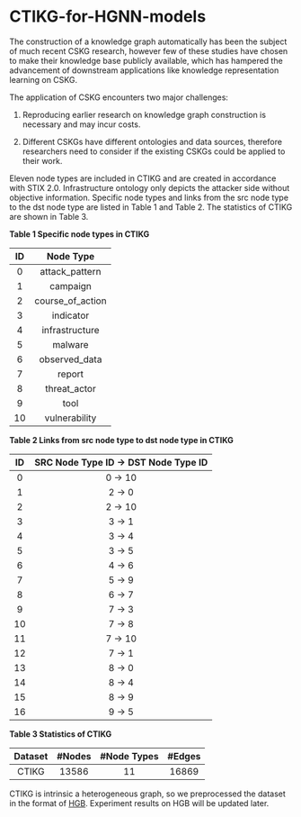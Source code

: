 # CTIKG-for-HGNN-models

The construction of a knowledge graph automatically has been the subject of much recent CSKG research, however few of these studies have chosen to make their knowledge base publicly available, which has hampered the advancement of downstream applications like knowledge representation learning on CSKG. 

The application of CSKG encounters two major challenges:

1. Reproducing earlier research on knowledge graph construction is necessary and may incur costs.

2. Different CSKGs have different ontologies and data sources, therefore researchers need to consider if the existing CSKGs could be applied to their work.

Eleven node types are included in CTIKG and are created in accordance with STIX 2.0. Infrastructure ontology only depicts the attacker side without objective information. Specific node types and links from the src node type to the dst node type are listed in Table 1 and Table 2. The statistics of CTIKG are shown in Table 3.

**Table 1 Specific node types in CTIKG**

| ID  |    Node Type     |
|:---:|:----------------:|
|  0  |  attack_pattern  |
|  1  |     campaign     |
|  2  | course_of_action |
|  3  |    indicator     |
|  4  |  infrastructure  |
|  5  |     malware      |
|  6  |  observed_data   |
|  7  |      report      |
|  8  |   threat_actor   |
|  9  |       tool       |
| 10  |  vulnerability   |

**Table 2 Links from src node type to dst node type in CTIKG**

| ID  | SRC Node Type ID -> DST Node Type ID |
|:---:|:------------------------------------:|
|  0  |              0 -> 10                 |
|  1  |              2 -> 0                  |
|  2  |              2 -> 10                 |
|  3  |              3 -> 1                  |
|  4  |              3 -> 4                  |
|  5  |              3 -> 5                  |
|  6  |              4 -> 6                  |
|  7  |              5 -> 9                  |
|  8  |              6 -> 7                  |
|  9  |              7 -> 3                  |
| 10  |              7 -> 8                  |
| 11  |              7 -> 10                 |
| 12  |              7 -> 1                  |
| 13  |              8 -> 0                  |
| 14  |              8 -> 4                  |
| 15  |              8 -> 9                  |
| 16  |              9 -> 5                  |

**Table 3 Statistics of CTIKG**

| Dataset | #Nodes | #Node Types | #Edges |
|:-------:|:------:|:-----------:|:------:|
|  CTIKG  | 13586  |     11      | 16869  |

CTIKG is intrinsic a heterogeneous graph, so we preprocessed the dataset in the format of [HGB](https://www.biendata.xyz/hgb). Experiment results on HGB will be updated later.
